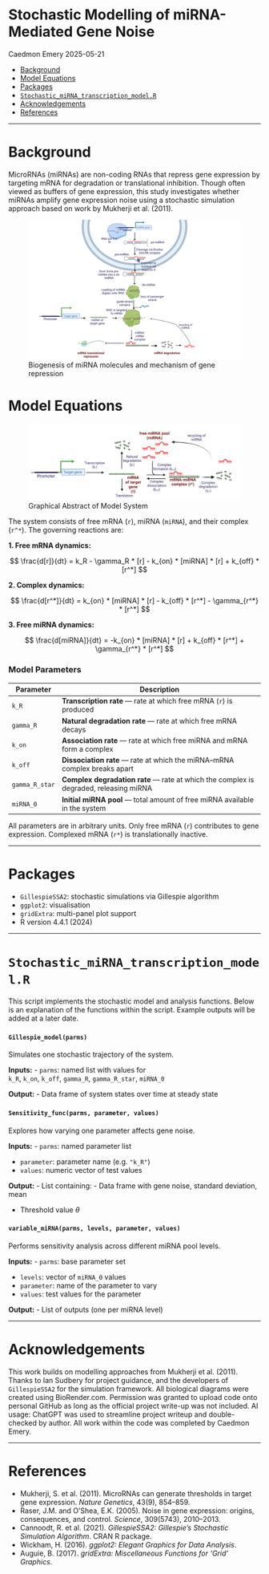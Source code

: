 Stochastic Modelling of miRNA-Mediated Gene Noise
================
Caedmon Emery
2025-05-21

- [Background](#background)
- [Model Equations](#model-equations)
- [Packages](#packages)
- [`Stochastic_miRNA_transcription_model.R`](#stochastic_mirna_transcription_modelr)
- [Acknowledgements](#acknowledgements)
- [References](#references)

------------------------------------------------------------------------

# Background

MicroRNAs (miRNAs) are non-coding RNAs that repress gene expression by
targeting mRNA for degradation or translational inhibition. Though often
viewed as buffers of gene expression, this study investigates whether
miRNAs amplify gene expression noise using a stochastic simulation
approach based on work by Mukherji et al. (2011).

  

<figure>
<img src="Biology_diagram.png"
alt="Biogenesis of miRNA molecules and mechanism of gene repression" />
<figcaption aria-hidden="true">Biogenesis of miRNA molecules and
mechanism of gene repression</figcaption>
</figure>

  

# Model Equations

<figure>
<img src="Equation_Graphics.png"
alt="Graphical Abstract of Model System" />
<figcaption aria-hidden="true">Graphical Abstract of Model
System</figcaption>
</figure>

  

The system consists of free mRNA (`r`), miRNA (`miRNA`), and their
complex (`r^*`). The governing reactions are:

**1. Free mRNA dynamics:**

$$
\frac{d[r]}{dt} = k_R - \gamma_R * [r] - k_{on} * [miRNA] * [r] + k_{off} * [r^*]
$$

**2. Complex dynamics:**

$$
\frac{d[r^*]}{dt} = k_{on} * [miRNA] * [r] - k_{off} * [r^*] - \gamma_{r^*} * [r^*]
$$

**3. Free miRNA dynamics:**

$$
\frac{d[miRNA]}{dt} = -k_{on} * [miRNA] * [r] + k_{off} * [r^*] + \gamma_{r^*} * [r^*]
$$  

### Model Parameters

| Parameter | Description |
|----|----|
| `k_R` | **Transcription rate** — rate at which free mRNA (`r`) is produced |
| `gamma_R` | **Natural degradation rate** — rate at which free mRNA decays |
| `k_on` | **Association rate** — rate at which free miRNA and mRNA form a complex |
| `k_off` | **Dissociation rate** — rate at which the miRNA–mRNA complex breaks apart |
| `gamma_R_star` | **Complex degradation rate** — rate at which the complex is degraded, releasing miRNA |
| `miRNA_0` | **Initial miRNA pool** — total amount of free miRNA available in the system |

All parameters are in arbitrary units. Only free mRNA (`r`) contributes
to gene expression. Complexed mRNA (`r*`) is translationally inactive.

------------------------------------------------------------------------

# Packages

- `GillespieSSA2`: stochastic simulations via Gillespie algorithm  
- `ggplot2`: visualisation  
- `gridExtra`: multi-panel plot support  
- R version 4.4.1 (2024)

------------------------------------------------------------------------

# `Stochastic_miRNA_transcription_model.R`

This script implements the stochastic model and analysis functions.
Below is an explanation of the functions within the script. Example
outputs will be added at a later date.

  

#### `Gillespie_model(parms)`

Simulates one stochastic trajectory of the system.

**Inputs:** - `parms`: named list with values for  
`k_R`, `k_on`, `k_off`, `gamma_R`, `gamma_R_star`, `miRNA_0`

**Output:** - Data frame of system states over time at steady state

  

#### `Sensitivity_func(parms, parameter, values)`

Explores how varying one parameter affects gene noise.

**Inputs:** - `parms`: named parameter list  
- `parameter`: parameter name (e.g. `"k_R"`)  
- `values`: numeric vector of test values

**Output:** - List containing: - Data frame with gene noise, standard
deviation, mean  
- Threshold value $\theta$

  

#### `variable_miRNA(parms, levels, parameter, values)`

Performs sensitivity analysis across different miRNA pool levels.

**Inputs:** - `parms`: base parameter set  
- `levels`: vector of `miRNA_0` values  
- `parameter`: name of the parameter to vary  
- `values`: test values for the parameter

**Output:** - List of outputs (one per miRNA level)

------------------------------------------------------------------------

# Acknowledgements

This work builds on modelling approaches from Mukherji et al. (2011).
Thanks to Ian Sudbery for project guidance, and the developers of
`GillespieSSA2` for the simulation framework. All biological diagrams
were created using BioRender.com. Permission was granted to upload code
onto personal GitHub as long as the official project write-up was not
included. AI usage: ChatGPT was used to streamline project writeup and
double-checked by author. All work within the code was completed by
Caedmon Emery.

------------------------------------------------------------------------

# References

- Mukherji, S. et al. (2011). MicroRNAs can generate thresholds in
  target gene expression. *Nature Genetics*, 43(9), 854–859.  
- Raser, J.M. and O’Shea, E.K. (2005). Noise in gene expression:
  origins, consequences, and control. *Science*, 309(5743), 2010–2013.  
- Cannoodt, R. et al. (2021). *GillespieSSA2: Gillespie’s Stochastic
  Simulation Algorithm*. CRAN R package.  
- Wickham, H. (2016). *ggplot2: Elegant Graphics for Data Analysis*.  
- Auguie, B. (2017). *gridExtra: Miscellaneous Functions for ‘Grid’
  Graphics*.
